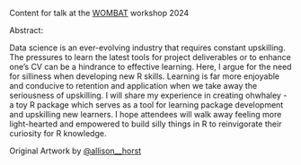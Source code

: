 Content for talk at the [WOMBAT](https://wombat2024.numbat.space/) workshop 2024

Abstract: 

Data science is an ever-evolving industry that requires constant upskilling. 
The pressures to learn the latest tools for project deliverables or to enhance one’s CV can be a hindrance to effective learning. 
Here, I argue for the need for silliness when developing new R skills.
Learning is far more enjoyable and conducive to retention and application when we take away the seriousness of upskilling.
I will share my experience in creating ohwhaley - a toy R package which serves as a tool for learning package development and upskilling new learners.
I hope attendees will walk away feeling more light-hearted and empowered to build silly things in R to reinvigorate their curiosity for R knowledge.

Original Artwork by [@allison__horst](https://allisonhorst.com/allison-horst)


